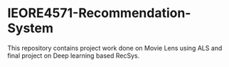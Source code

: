 # IEORE4571-Recommendation-System
This repository contains project work done on Movie Lens using ALS and final project on Deep learning based RecSys.
